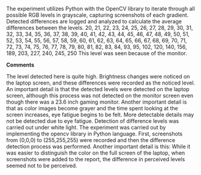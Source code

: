 The experiment utilizes Python with the OpenCV library to iterate through all possible RGB levels in grayscale, capturing screenshots of each gradient. Detected differences are logged and analyzed to calculate the average differences between the levels. 
20, 21, 22, 23, 24, 25, 26, 27, 28, 29, 30, 31, 32, 33, 34, 35, 36, 37, 38, 39, 40, 41, 42, 43, 44, 45, 46, 47, 48, 49, 50, 51, 52, 53, 54, 55, 56, 57, 58, 59, 60, 61, 62, 63, 64, 65, 66, 67, 68, 69, 70, 71, 72, 73, 74, 75, 76, 77, 78, 79, 80, 81, 82, 83, 84, 93, 95, 102, 120, 140, 156, 189, 203, 227, 240, 245, 250 
This level was seen because of the monitor.

**Comments**

The level detected here is quite high. Brightness changes were noticed on the laptop screen, and these differences were recorded as the noticed level. An important detail is that the detected levels were detected on the laptop screen, although this process was not detected on the monitor screen even though there was a 23.6 inch gaming monitor. Another important detail is that as color images become grayer and the time spent looking at the screen increases, eye fatigue begins to be felt. More detectable details may not be detected due to eye fatigue. Detection of difference levels was carried out under white light. The experiment was carried out by implementing the opencv library in Python language. First, screenshots from (0,0,0) to (255,255,255) were recorded and then the difference detection process was performed. Another important detail is this: While it was easier to distinguish the color on the full screen of the laptop, when screenshots were added to the report, the difference in perceived levels seemed not to be perceived.
